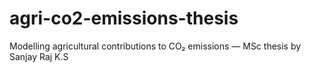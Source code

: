 # agri-co2-emissions-thesis
Modelling agricultural contributions to CO₂ emissions — MSc thesis by Sanjay Raj K.S
